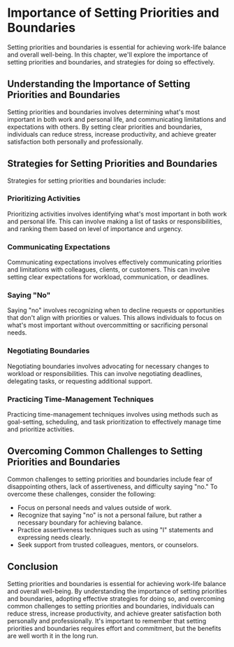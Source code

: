 Importance of Setting Priorities and Boundaries
=============================================================================================

Setting priorities and boundaries is essential for achieving work-life balance and overall well-being. In this chapter, we'll explore the importance of setting priorities and boundaries, and strategies for doing so effectively.

Understanding the Importance of Setting Priorities and Boundaries
-----------------------------------------------------------------

Setting priorities and boundaries involves determining what's most important in both work and personal life, and communicating limitations and expectations with others. By setting clear priorities and boundaries, individuals can reduce stress, increase productivity, and achieve greater satisfaction both personally and professionally.

Strategies for Setting Priorities and Boundaries
------------------------------------------------

Strategies for setting priorities and boundaries include:

### Prioritizing Activities

Prioritizing activities involves identifying what's most important in both work and personal life. This can involve making a list of tasks or responsibilities, and ranking them based on level of importance and urgency.

### Communicating Expectations

Communicating expectations involves effectively communicating priorities and limitations with colleagues, clients, or customers. This can involve setting clear expectations for workload, communication, or deadlines.

### Saying "No"

Saying "no" involves recognizing when to decline requests or opportunities that don't align with priorities or values. This allows individuals to focus on what's most important without overcommitting or sacrificing personal needs.

### Negotiating Boundaries

Negotiating boundaries involves advocating for necessary changes to workload or responsibilities. This can involve negotiating deadlines, delegating tasks, or requesting additional support.

### Practicing Time-Management Techniques

Practicing time-management techniques involves using methods such as goal-setting, scheduling, and task prioritization to effectively manage time and prioritize activities.

Overcoming Common Challenges to Setting Priorities and Boundaries
-----------------------------------------------------------------

Common challenges to setting priorities and boundaries include fear of disappointing others, lack of assertiveness, and difficulty saying "no." To overcome these challenges, consider the following:

* Focus on personal needs and values outside of work.
* Recognize that saying "no" is not a personal failure, but rather a necessary boundary for achieving balance.
* Practice assertiveness techniques such as using "I" statements and expressing needs clearly.
* Seek support from trusted colleagues, mentors, or counselors.

Conclusion
----------

Setting priorities and boundaries is essential for achieving work-life balance and overall well-being. By understanding the importance of setting priorities and boundaries, adopting effective strategies for doing so, and overcoming common challenges to setting priorities and boundaries, individuals can reduce stress, increase productivity, and achieve greater satisfaction both personally and professionally. It's important to remember that setting priorities and boundaries requires effort and commitment, but the benefits are well worth it in the long run.
